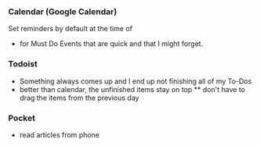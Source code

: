 ### Calendar (Google Calendar)
Set reminders by default at the time of
* for Must Do Events that are quick and that I might forget.

### Todoist
* Something always comes up and I end up not finishing all of my To-Dos
* better than calendar, the unfinished items stay on top
** don't have to drag the items from the previous day

### Pocket
* read articles from phone
